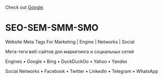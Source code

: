 <p>Check out <a href="https://search.google.com/search-console/about" target="_blank" rel="noopener noreferrer">Google</a>.</p>

# SEO-SEM-SMM-SMO

Website Meta Tags For Marketing | Engine | Networks | Social

Мета-теги веб-сайтов для маркетинга и социальных сетей

Engines
  • Google
  • Bing
  • DuckDuckGo
  • Yahoo
  • Yandex
 
 Social Networks
  • Facebook
  • Twitter
  • LinkedIn
  • Telegram
  • WhatsApp
  
